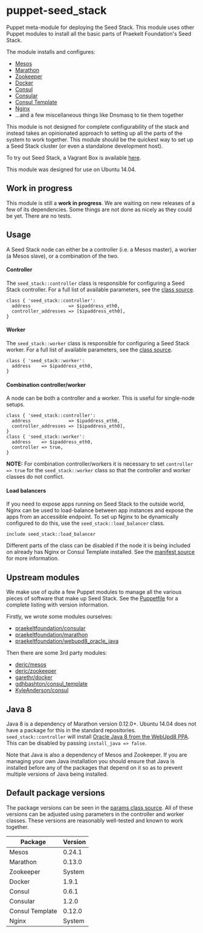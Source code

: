 # puppet-seed_stack
Puppet meta-module for deploying the Seed Stack. This module uses other Puppet modules to install all the basic parts of Praekelt Foundation's Seed Stack.

The module installs and configures:
* [Mesos](https://mesos.apache.org/)
* [Marathon](http://mesosphere.github.io/marathon/)
* [Zookeeper](https://zookeeper.apache.org/)
* [Docker](https://www.docker.com)
* [Consul](http://consul.io)
* [Consular](http://consular.rtfd.org)
* [Consul Template](https://github.com/hashicorp/consul-template)
* [Nginx](http://www.nginx.org)
* ...and a few miscellaneous things like Dnsmasq to tie them together

This module is not designed for complete configurability of the stack and instead takes an opinionated approach to setting up all the parts of the system to work together. This module should be the quickest way to set up a Seed Stack cluster (or even a standalone development host).

To try out Seed Stack, a Vagrant Box is available [here](https://github.com/praekelt/seed-stack).

This module was designed for use on Ubuntu 14.04.

## Work in progress
This module is still a **work in progress**. We are waiting on new releases of a few of its dependencies. Some things are not done as nicely as they could be yet. There are no tests.

## Usage
A Seed Stack node can either be a controller (i.e. a Mesos master), a worker (a Mesos slave), or a combination of the two.

#### Controller
The `seed_stack::controller` class is responsible for configuring a Seed Stack controller. For a full list of available parameters, see the [class source](manifests/controller.pp).

```puppet
class { 'seed_stack::controller':
  address              => $ipaddress_eth0,
  controller_addresses => [$ipaddress_eth0],
}
```

#### Worker
The `seed_stack::worker` class is responsible for configuring a Seed Stack worker. For a full list of available parameters, see the [class source](manifests/worker.pp).

```puppet
class { 'seed_stack::worker':
  address    => $ipaddress_eth0,
}
```

#### Combination controller/worker
A node can be both a controller and a worker. This is useful for single-node setups.

```puppet
class { 'seed_stack::controller':
  address              => $ipaddress_eth0,
  controller_addresses => [$ipaddress_eth0],
}
class { 'seed_stack::worker':
  address    => $ipaddress_eth0,
  controller => true,
}
```
**NOTE:** For combination controller/workers it is necessary to set `controller => true` for the `seed_stack::worker` class so that the controller and worker classes do not conflict.

#### Load balancers
If you need to expose apps running on Seed Stack to the outside world, Nginx can be used to load-balance between app instances and expose the apps from an accessible endpoint. To set up Nginx to be dynamically configured to do this, use the `seed_stack::load_balancer` class.

```puppet
include seed_stack::load_balancer
```
Different parts of the class can be disabled if the node it is being included on already has Nginx or Consul Template installed. See the [manifest source](manifests/load_balancer.pp) for more information.

## Upstream modules
We make use of quite a few Puppet modules to manage all the various pieces of software that make up Seed Stack. See the [Puppetfile](Puppetfile) for a complete listing with version information.

Firstly, we wrote some modules ourselves:
* [praekeltfoundation/consular](https://github.com/praekeltfoundation/puppet-consular)
* [praekeltfoundation/marathon](https://github.com/praekeltfoundation/puppet-marathon)
* [praekeltfoundation/webupd8_oracle_java](https://github.com/praekeltfoundation/puppet-webupd8_oracle_java)

Then there are some 3rd party modules:
* [deric/mesos](https://forge.puppetlabs.com/deric/mesos)
* [deric/zookeeper](https://forge.puppetlabs.com/deric/zookeeper)
* [garethr/docker](https://forge.puppetlabs.com/garethr/docker)
* [gdhbashton/consul_template](https://forge.puppetlabs.com/gdhbashton/consul_template)
* [KyleAnderson/consul](https://forge.puppetlabs.com/KyleAnderson/consul)

## Java 8
Java 8 is a dependency of Marathon version 0.12.0+. Ubuntu 14.04 does not have a package for this in the standard repositories. `seed_stack::controller` will install [Oracle Java 8 from the WebUpd8 PPA](https://github.com/praekeltfoundation/puppet-webupd8_oracle_java). This can be disabled by passing `install_java => false`.

Note that Java is also a dependency of Mesos and Zookeeper. If you are managing your own Java installation you should ensure that Java is installed before any of the packages that depend on it so as to prevent multiple versions of Java being installed.

## Default package versions
The package versions can be seen in the [params class source](manifests/params.pp). All of these versions can be adjusted using parameters in the controller and worker classes. These versions are reasonably well-tested and known to work together.

| Package         | Version |
|-----------------|---------|
| Mesos           | 0.24.1  |
| Marathon        | 0.13.0  |
| Zookeeper       | System  |
| Docker          | 1.9.1   |
| Consul          | 0.6.1   |
| Consular        | 1.2.0   |
| Consul Template | 0.12.0  |
| Nginx           | System  |

